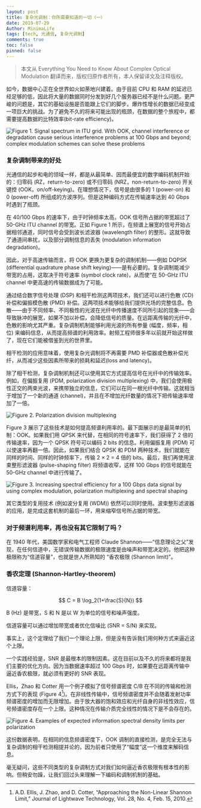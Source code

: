```yaml
---
layout: post
title: 复杂光调制：你所需要知道的一切（一）
date: 2019-07-29
Author: MinimaLife
tags: [tech, 光通信, 复杂光调制]
comments: true
toc: false
pinned: false
---
```


> 本文从 Everything You Need to Know About Complex Optical Modulation 翻译而来，版权归原作者所有，本人保留译文及注释版权。

如今，数据中心正在全世界如火如荼地兴建着。由于目前 CPU 和 RAM 的延迟已经足够的低，因此将大量的数据同时分发到好几个服务器已经不是什么问题。更严峻的问题是，其它的基础设施是否能跟上它们的脚步。爆炸性增长的数据已经变成一项巨大的挑战。为了避免不久的将来可能出现的瓶颈，在数据的整个旅程中，都需要提高数据的比特效率(bit-rate efficiency)。
<!-- more -->
![Figure 1. Signal spectrum in ITU grid. With OOK, channel interference or degradation cause serious interference problems at 100 Gbps and beyond; complex modulation schemes can solve these problems](https://minimalife-1259728342.cos.ap-shanghai.myqcloud.com/img/2019-07/complex_modulation_figure1.JPG)

### 复杂调制带来的好处

光通信的起步和电的领域一样，都是从最简单、因而最便宜的数字编码机制开始的：归零码 (RZ，return-to-zero) 或不归零码 (NRZ，non-return-to-zero) 开关键控 (OOK，on/off-keying)。在理想情况下，信号是由很多的 1 (power-on) 和 0 (power-off) 所组成的方波序列。但是这种编码方式在传输速率达到 40 Gbps 时遇到了瓶颈。

在 40/100 Gbps 的速率下，由于时钟频率太高，OOK 信号所占据的带宽超过了 50-GHz ITU channel 的带宽。正如 Figure 1 所示，在频谱上展宽的信号开始占据相邻通道，同时信号会受到波长滤波器 (wavelength filter) 的整形。这就导致了通道间串扰，以及部分调制信息的丢失 (modulation information degradation)。

因此，对于高速传输而言，将 OOK 更换为更复杂的调制机制——例如 DQPSK (differential quadrature phase shift keying)——是有必要的。复杂调制能减少带宽的占用，这取决于符号速率 (symbol clock rate)，从而使“在 50-GHz ITU channel 中更高速的传输数据成为了可能。

通过结合数字信号处理 (DSP) 和相干检测这两项技术，我们还可以进行色散 (CD) 补偿和偏振模色散 (PMD) 补偿。这两项技术能够给我们提供光场的完整信息。色散——由于不同频率、不同极性的光波在光纤中传播速度不同所引起的现象——会导致脉冲的展宽，如果不加以补偿，会降低信号的质量。在远距离传输的光纤中，色散的影响尤其严重。复杂调制机制能够利用光波的所有参量 (幅度，频率，相位) 来编码信息，从而提高频谱的利用效率。射频工程师很多年以前就开始这样做了，现在它们能被借鉴到光的世界里。

相干检测的应用意味着，使用复杂光调制将不再需要 PMD 补偿器或色散补偿光纤，从而减少这些因素所带来的损耗和延迟(loss and latency)。

除了相干检测，复杂调制机制还可以使用其它方式提高信号在光纤中的传输效率。例如，在偏振复用 (PDM, polarization division multiplexing) 中，我们会使用极性正交的两束光波，来携带独立的信息，它们可以在同一根光纤中传输。这就相当于增加了一个新的通道 (channel)，并且在不增加光纤数量的情况下把传输速率增加了一倍。

![Figure 2. Polarization division multiplexing](https://minimalife-1259728342.cos.ap-shanghai.myqcloud.com/img/2019-07/complex_modulation_figure2.JPG)

Figure 3 展示了这些技术是如何提高频谱利用率的。最下面展示的是最简单的机制：OOK。如果我们用 QPSK 来代替，在相同的符号速率下，我们获得了 2 倍的传输速率，因为一个 QPSK 符号可以编码 2 bits 的信息。利用偏振复用 (PDM) 可以使速率再翻一倍。因此，如果我们结合 QPSK 和 PDM 两种技术，我们就能在同样的时间、同样的时钟频率下，传输 2 × 2 = 4 倍的 bits。最后，我们再使用波束整形滤波器 (pulse-shaping filter) 将频谱收窄，这样 100 Gbps 的信号就能在 50-GHz channel 中进行传输了。

![Figure 3. Increasing spectral efficiency for a 100 Gbps data signal by using complex modulation, polarization multiplexing and spectral shaping](https://minimalife-1259728342.cos.ap-shanghai.myqcloud.com/img/2019-07/complex_modulation_figure3.JPG)

其它类型的复用技术 (例如波分复用 (WDM)) 依然可以同时使用。波束整形滤波器的应用，是完成这套机制的最后一环，用来缩窄信号所占据的带宽。

### 对于频谱利用率，再也没有其它限制了吗？

在 1940 年代，美国数学家和电气工程师 Claude Shannon——“信息理论之父”发现，在任何信道中，无错误传输数据的极限速度是由噪声和带宽决定的。他把这种极限称为“信道容量”，也就是世人所熟知的 “香农极限 (Shannon limit)”。

### 香农定理 (Shannon-Hartley-theorem)

信道容量：

$$
C = B \log_2(1+\frac{S}{N})
$$

B (Hz) 是带宽，S 和 N 是以 W 为单位的信号和噪声强度。

信道容量可以通过增加带宽或者优化信噪比 (SNR = S/N) 来实现。

事实上，这个定理给了我们一个理论上限，但是没有告诉我们用何种方式来逼近这个上限。

一个实践经验是，SNR 是最根本的限制因素。这在目前以及不久的将来都将是我们主要的优化方向。因为当数据速率超过 100 Gbps 时，如果要在远距离传输中逼近香农极限，就必须有更好的 SNR 表现。

Ellis，Zhao 和 Cotter 用一个例子模拟了信号频谱密度 C/B 在不同的传输和检测方式下的表现 (Figure 4[^1])。在非线性传输中，信号频谱密度并不会随着发射功率频谱密度的增加而无限增加。由于放大器的饱和效应和光纤自身的非线性效应，信号频谱密度存在一个上限。这种情况在传输介质完全线性的情况下是不会存在的。

![Figure 4. Examples of expected information spectral density limits per polarization](https://minimalife-1259728342.cos.ap-shanghai.myqcloud.com/img/2019-07/complex_modulation_figure4.JPG)

这份数据表明，在相同的信息频谱密度下，OOK 调制的直接检测，是完全无法与复杂调制的相干检测相提并论的，因为前者只使用了“幅度”这一个维度来解码信息。

毫无疑问，这些不同类型的复杂调制方式对我们如何逼近香农极限有根本性的影响。但稍安勿躁，让我们回过头来理解一下编码和调制机制的基础。

[^1]: A.D. Ellis, J. Zhao, and D. Cotter, “Approaching the Non-Linear Shannon Limit,” Journal of Lightwave Technology, Vol. 28, No. 4, Feb. 15, 2010.